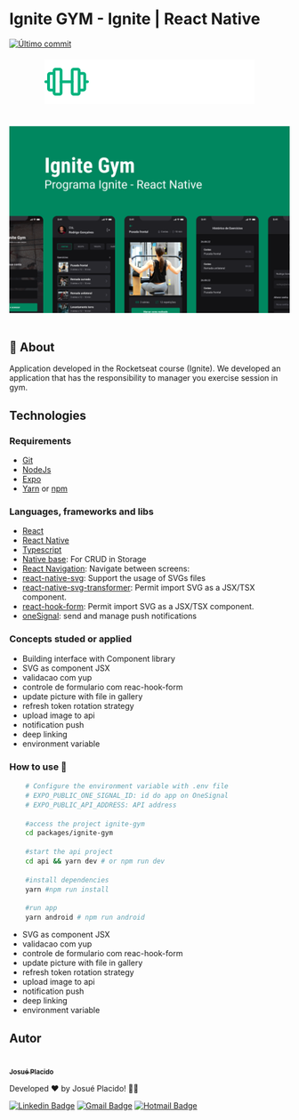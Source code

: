 # Ignite GYM - Ignite | React Native

<a href="https://github.com/JosuePlacido/nlw-03/commits/master">
	<img alt="Último commit" src="https://img.shields.io/static/v1?label=last update&	message=23/07/2024&color=green&style=flat"/>
</a>

<span style="display: flex;">
 <img style="margin: 20px auto;" src="./.github/logo.svg"/>
</span>

<span style="display: flex">
 <img style="margin: 20px auto;" src="./.github/brand.png"/>
</span>

## :page_with_curl: About <a id = "sobre"></a>

Application developed in the Rocketseat course (Ignite). We developed an application that has the responsibility to manager you exercise session in gym.

## Technologies <a id="tecs"></a>

### Requirements

-   [Git](https://git-scm.com)
-   [NodeJs](https://nodejs.org/en/)
-   [Expo](https://expo.dev/)
-   [Yarn](https://yarnpkg.com/) or [npm](https://www.npmjs.com/)

### Languages, frameworks and libs

-   [React](https://reactjs.org/)
-   [React Native](https://reactnative.dev/)
-   [Typescript](https://www.typescriptlang.org/)
-   [Native base](https://nativebase.io/): For CRUD in Storage
-   [React Navigation](https://reactnavigation.org/): Navigate between screens:
-   [react-native-svg](https://github.com/react-native-svg/react-native-svg): Support the usage of SVGs files
-   [react-native-svg-transformer](https://github.com/kristerkari/react-native-svg-transformer): Permit import SVG as a JSX/TSX component.
-   [react-hook-form](https://github.com/kristerkari/react-native-svg-transformer): Permit import SVG as a JSX/TSX component.
-   [oneSignal](https://onesignal.com/): send and manage push notifications

### Concepts studed or applied

-   Building interface with Component library
-   SVG as component JSX
-   validacao com yup
-   controle de formulario com reac-hook-form
-   update picture with file in gallery
-   refresh token rotation strategy
-   upload image to api
-   notification push
-   deep linking
-   environment variable

### How to use 🚀

```bash
	# Configure the environment variable with .env file
	# EXPO_PUBLIC_ONE_SIGNAL_ID: id do app on OneSignal
	# EXPO_PUBLIC_API_ADDRESS: API address

	#access the project ignite-gym
	cd packages/ignite-gym

	#start the api project
	cd api && yarn dev # or npm run dev

	#install dependencies
	yarn #npm run install

	#run app
	yarn android # npm run android

```

-   SVG as component JSX
-   validacao com yup
-   controle de formulario com reac-hook-form
-   update picture with file in gallery
-   refresh token rotation strategy
-   upload image to api
-   notification push
-   deep linking
-   environment variable

## Autor

<a alt="Linkedin" href="https://linkedin/in/josueplacido">
 <img style="border-radius: 50%;" src="https://github.com/josueplacido.png" width="100px;" alt=""/>
 <br />
 <sub><b>Josué Placido</b></sub></a>

Developed ❤️ by Josué Placido! 👋🏽

[![Linkedin Badge](https://img.shields.io/badge/-Josue%20Placido-blue?style=flat-square&logo=Linkedin&logoColor=white&link=https://www.linkedin.com/in/josueplacido/)](https://www.linkedin.com/in/josueplacido/)
[![Gmail Badge](https://img.shields.io/badge/-juplacido.jnr@gmail.com-c14438?style=flat-square&logo=Gmail&logoColor=white&link=mailto:juplacido.jnr@gmail.com)](mailto:juplacido.jnr@gmail.com)
[![Hotmail Badge](https://img.shields.io/badge/-ozzyplacidojunior@hotmail.com-blue?style=flat-square&logo=microsoft&link=mailto:ozzyplacidojunior@hotmail.com)](mailto:ozzyplacidojunior@hotmail.com)
